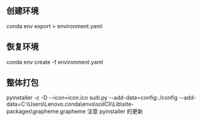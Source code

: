 <!--
 * @Author: Mr.Car
 * @Date: 2024-01-24 10:31:16
-->

## 创建环境
conda env export > environment.yaml

## 恢复环境
conda env create -f environment.yaml

## 整体打包
pyinstaller -c -D --icon=icon.ico suiti.py --add-data=config:./config --add-data=C:\Users\Lenovo\.conda\envs\soilCli\Lib\site-packages\grapheme:grapheme
注意 pyinstaller 的更新
